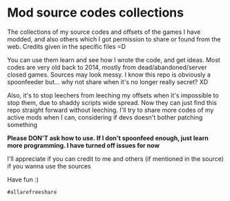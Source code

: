 # Mod source codes collections

The collections of my source codes and offsets of the games I have modded, and also others which I got permission to share or found from the web. Credits given in the specific files =D
 
You can use them learn and see how I wrote the code, and get ideas. Most codes are very old back to 2014, mostly from dead/abandoned/server closed games. Sources may look messy. I know this repo is obviously a spoonfeeder but... why not share when it's no longer really secret? XD

Also, it's to stop leechers from leeching my offsets when it's impossible to stop them, due to shaddy scripts wide spread. Now they can just find this repo straight forward without leeching. I'll try to share more codes of my active mods when I can, considering if devs doesn't bother patching something

**Please DON'T ask how to use. If I don't spoonfeed enough, just learn more programming. I have turned off issues for now**

I'll appreciate if you can credit to me and others (if mentioned in the source) if you wanna use the sources

Have fun :)

`#allarefreeshare`
